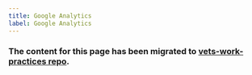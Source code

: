 ```yaml
---
title: Google Analytics
label: Google Analytics
---
```


### The content for this page has been migrated to <a title="" href="https://github.com/department-of-veterans-affairs/vets-work-practices/blob/master/External-Contractors-Reviews/request-google-analytics.md" target="_blank">vets-work-practices repo</a>.


<!--
## Planning for Analytics in Design
This documentation outlines analytics considerations for the Vets.gov Google Tag Manager container and its Google Analytics account (UA-50123418-3) and is not specific to the DAP implementation.

All pages should include the Vets.gov Google Tag Manager container that has an identifier of GTM-WFJWBD.  In Dev and Staging, the container will automatically track activity to the Vets.gov Non-Production Google Analytics Property (UA-50123418-9). When the application is pushed to the live site, activity will be tracked to the Production Google Analytics Property (UA-50123418-3).

When planning, answering the following questions will guide your decisions in what interactions and key transactions should be tracked:
- What is the final step a user will take in their user experience?
- What steps in the user experience would you like to measure to understand progress and abandonment?
- What other user interactions, like Print or Save, are key to understanding veterans’ behavior?
- Are there navigation elements that will be added to the main navigation that will help you understand flow between areas of the site?

After you’ve selected the interactions you’d like to track, the next step is working with analytics to determine:
1. An implementation approach for Google Analytics event tracking and goal set up (ideally through dataLayer events)
2. Naming conventions for event tracking
3. Custom dimensions, which are user, session, or product traits, that you’d like to collect

For more Google Analytics considerations check out this [guide](../resources/templates/analytics-checklist)

## Google Analytics Account Access
The name.gov team has its own Google Analytics account with detailed metrics on its program.

To request access, email or DM the vets.gov analytics POC (currently Mina Farzad, mina@adhocteam.us or @minafarzad). You will need a Google account to be granted access.
- DSVA/USDS/VA members should provide either a Gmail account (preferably a work specific account) or their government email (if a Google Account has been associated with it)
- Ad Hoc members should provide their @adhocteam.us emails
- Other contractors should provide either their work email (if a Google account) or a work-specific Gmail account
- Read-only access will be provided to the product View(s) according to the person’s role.
- During Q/A, a new Data Studio dashboard will be created with placeholder charts. Once application is pushed live, the charts will populate.

## Pre-Launch Testing
- Once the configuration via the dataLayer and Google Tag Manager is complete, Analytics will send a Google Tag Manager preview link for you to ensure events are firing on the user interactions you identified in the Design phase.
- User interactions measured as Events and goals measured as Transactions will be added to a new Data Studio dashboard
-->
